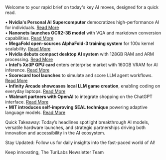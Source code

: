 <p>Welcome to your rapid brief on today's key AI moves, designed for a quick read.</p>
<p>• <strong>Nvidia's Personal AI Supercomputer</strong> democratizes high-performance AI for individuals. <a href="https://www.theverge.com/news/798775/nvidia-spark-personal-ai-supercomputer">Read More</a><br />
• <strong>Nanonets launches OCR2-3B model</strong> with VQA and markdown conversion capabilities. <a href="https://huggingface.co/nanonets/Nanonets-OCR2-3B">Read More</a><br />
• <strong>MegaFold open-sources AlphaFold-3 training system</strong> for 100x kernel scalability. <a href="https://supercomputing-system-ai-lab.github.io/blogs/blog/megafold-an-open-sourced-alphafold-3-training-system/">Read More</a><br />
• <strong>Nvidia debuts compact desktop AI system</strong> with 128GB RAM and ARM processing. <a href="https://arstechnica.com/ai/2025/10/nvidia-sells-tiny-new-computer-that-puts-big-ai-on-your-desktop/">Read More</a><br />
• <strong>Intel’s Xe3P GPU card</strong> enters enterprise market with 160GB VRAM for AI inference. <a href="https://www.phoronix.com/review/intel-crescent-island">Read More</a><br />
• <strong>Scorecard tool launches</strong> to simulate and score LLM agent workflows. <a href="https://docs.scorecard.io/intro/overview">Read More</a><br />
• <strong>Infinity Arcade showcases local LLM game creation</strong>, enabling coding on everyday laptops. <a href="https://github.com/lemonade-sdk/infinity-arcade">Read More</a><br />
• <strong>Walmart partners with OpenAI</strong> to integrate shopping on the ChatGPT interface. <a href="https://www.bloomberg.com/news/articles/2025-10-14/walmart-partners-with-openai-to-offer-shopping-on-chatgpt">Read More</a><br />
• <strong>MIT introduces self-improving SEAL technique</strong> powering adaptive language models. <a href="https://venturebeat.com/ai/self-improving-language-models-are-becoming-reality-with-mits-updated-seal">Read More</a></p>
<p>Quick Takeaway: Today’s headlines spotlight breakthrough AI models, versatile hardware launches, and strategic partnerships driving both innovation and accessibility in the AI ecosystem.</p>
<p>Stay Updated: Follow us for daily insights into the fast-paced world of AI!</p>
<p>Keep innovating,
The TuriLabs Newsletter Team</p>
